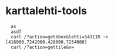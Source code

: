 # karttalehti-tools

```
  as
  asdf
  curl /?action=getbbox&lehti=S4311R -> [416000,7242000,428000,7254000]
  curl /?action=gettile&x=
```

